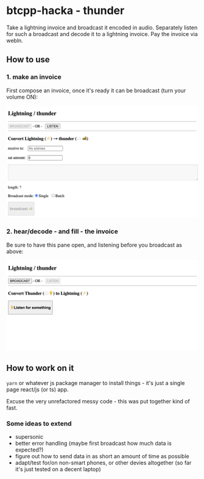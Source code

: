 # btcpp-hacka - thunder

Take a lightning invoice and broadcast it encoded in audio. Separately listen for such a broadcast and decode it to a lightning invoice.
Pay the invoice via webln.

## How to use

### 1. make an invoice

First compose an invoice, once it's ready it can be broadcast (turn your volume ON):

![Compose](/docs/compose-broadcast.png)

### 2. hear/decode - and fill - the invoice

Be sure to have this pane open, and listening before you broadcast as above:

![Listen / Fill](/docs/receive-fulfill.png)

## How to work on it

`yarn` or whatever js package manager to install things - it's just a single page react/js (or ts) app.

Excuse the very unrefactored messy code - this was put together kind of fast.

### Some ideas to extend

- supersonic
- better error handling (maybe first broadcast how much data is expected?)
- figure out how to send data in as short an amount of time as possible
- adapt/test for/on non-smart phones, or other devies altogether (so far it's just tested on a decent laptop)
